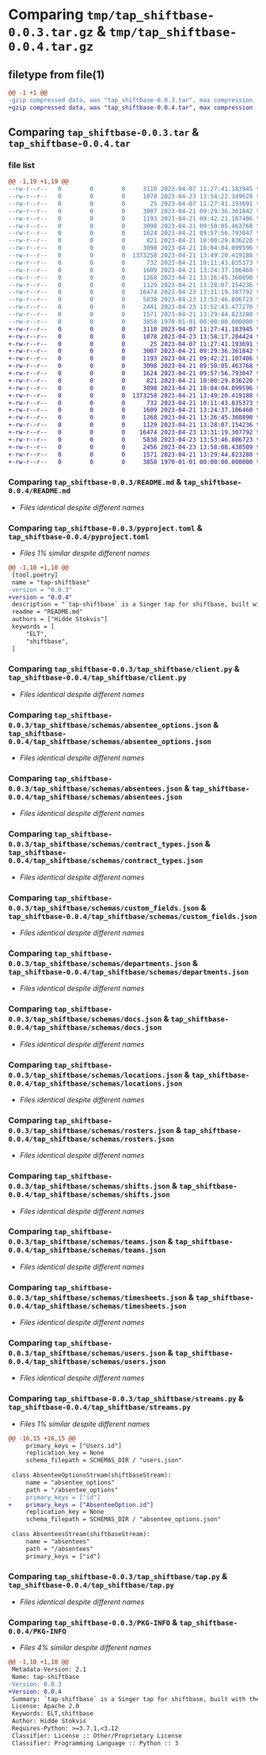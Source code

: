 # Comparing `tmp/tap_shiftbase-0.0.3.tar.gz` & `tmp/tap_shiftbase-0.0.4.tar.gz`

## filetype from file(1)

```diff
@@ -1 +1 @@
-gzip compressed data, was "tap_shiftbase-0.0.3.tar", max compression
+gzip compressed data, was "tap_shiftbase-0.0.4.tar", max compression
```

## Comparing `tap_shiftbase-0.0.3.tar` & `tap_shiftbase-0.0.4.tar`

### file list

```diff
@@ -1,19 +1,19 @@
--rw-r--r--   0        0        0     3110 2023-04-07 11:27:41.183945 tap_shiftbase-0.0.3/README.md
--rw-r--r--   0        0        0     1078 2023-04-23 13:54:22.349628 tap_shiftbase-0.0.3/pyproject.toml
--rw-r--r--   0        0        0       25 2023-04-07 11:27:41.193691 tap_shiftbase-0.0.3/tap_shiftbase/__init__.py
--rw-r--r--   0        0        0     3007 2023-04-21 09:29:36.361842 tap_shiftbase-0.0.3/tap_shiftbase/client.py
--rw-r--r--   0        0        0     1193 2023-04-21 09:42:21.107406 tap_shiftbase-0.0.3/tap_shiftbase/schemas/absentee_options.json
--rw-r--r--   0        0        0     3098 2023-04-21 09:50:05.463768 tap_shiftbase-0.0.3/tap_shiftbase/schemas/absentees.json
--rw-r--r--   0        0        0     1624 2023-04-21 09:57:56.793047 tap_shiftbase-0.0.3/tap_shiftbase/schemas/contract_types.json
--rw-r--r--   0        0        0      821 2023-04-21 10:00:29.836220 tap_shiftbase-0.0.3/tap_shiftbase/schemas/custom_fields.json
--rw-r--r--   0        0        0     3098 2023-04-21 10:04:04.099596 tap_shiftbase-0.0.3/tap_shiftbase/schemas/departments.json
--rw-r--r--   0        0        0  1373258 2023-04-21 13:49:20.419188 tap_shiftbase-0.0.3/tap_shiftbase/schemas/docs.json
--rw-r--r--   0        0        0      732 2023-04-21 10:11:43.835373 tap_shiftbase-0.0.3/tap_shiftbase/schemas/locations.json
--rw-r--r--   0        0        0     1609 2023-04-21 13:24:37.106460 tap_shiftbase-0.0.3/tap_shiftbase/schemas/rosters.json
--rw-r--r--   0        0        0     1268 2023-04-21 13:26:45.360890 tap_shiftbase-0.0.3/tap_shiftbase/schemas/shifts.json
--rw-r--r--   0        0        0     1129 2023-04-21 13:28:07.154236 tap_shiftbase-0.0.3/tap_shiftbase/schemas/teams.json
--rw-r--r--   0        0        0    16474 2023-04-23 13:31:19.307792 tap_shiftbase-0.0.3/tap_shiftbase/schemas/timesheets.json
--rw-r--r--   0        0        0     5838 2023-04-23 13:53:46.806723 tap_shiftbase-0.0.3/tap_shiftbase/schemas/users.json
--rw-r--r--   0        0        0     2441 2023-04-23 13:52:43.477276 tap_shiftbase-0.0.3/tap_shiftbase/streams.py
--rw-r--r--   0        0        0     1571 2023-04-21 13:29:44.823280 tap_shiftbase-0.0.3/tap_shiftbase/tap.py
--rw-r--r--   0        0        0     3858 1970-01-01 00:00:00.000000 tap_shiftbase-0.0.3/PKG-INFO
+-rw-r--r--   0        0        0     3110 2023-04-07 11:27:41.183945 tap_shiftbase-0.0.4/README.md
+-rw-r--r--   0        0        0     1078 2023-04-23 13:58:17.204424 tap_shiftbase-0.0.4/pyproject.toml
+-rw-r--r--   0        0        0       25 2023-04-07 11:27:41.193691 tap_shiftbase-0.0.4/tap_shiftbase/__init__.py
+-rw-r--r--   0        0        0     3007 2023-04-21 09:29:36.361842 tap_shiftbase-0.0.4/tap_shiftbase/client.py
+-rw-r--r--   0        0        0     1193 2023-04-21 09:42:21.107406 tap_shiftbase-0.0.4/tap_shiftbase/schemas/absentee_options.json
+-rw-r--r--   0        0        0     3098 2023-04-21 09:50:05.463768 tap_shiftbase-0.0.4/tap_shiftbase/schemas/absentees.json
+-rw-r--r--   0        0        0     1624 2023-04-21 09:57:56.793047 tap_shiftbase-0.0.4/tap_shiftbase/schemas/contract_types.json
+-rw-r--r--   0        0        0      821 2023-04-21 10:00:29.836220 tap_shiftbase-0.0.4/tap_shiftbase/schemas/custom_fields.json
+-rw-r--r--   0        0        0     3098 2023-04-21 10:04:04.099596 tap_shiftbase-0.0.4/tap_shiftbase/schemas/departments.json
+-rw-r--r--   0        0        0  1373258 2023-04-21 13:49:20.419188 tap_shiftbase-0.0.4/tap_shiftbase/schemas/docs.json
+-rw-r--r--   0        0        0      732 2023-04-21 10:11:43.835373 tap_shiftbase-0.0.4/tap_shiftbase/schemas/locations.json
+-rw-r--r--   0        0        0     1609 2023-04-21 13:24:37.106460 tap_shiftbase-0.0.4/tap_shiftbase/schemas/rosters.json
+-rw-r--r--   0        0        0     1268 2023-04-21 13:26:45.360890 tap_shiftbase-0.0.4/tap_shiftbase/schemas/shifts.json
+-rw-r--r--   0        0        0     1129 2023-04-21 13:28:07.154236 tap_shiftbase-0.0.4/tap_shiftbase/schemas/teams.json
+-rw-r--r--   0        0        0    16474 2023-04-23 13:31:19.307792 tap_shiftbase-0.0.4/tap_shiftbase/schemas/timesheets.json
+-rw-r--r--   0        0        0     5838 2023-04-23 13:53:46.806723 tap_shiftbase-0.0.4/tap_shiftbase/schemas/users.json
+-rw-r--r--   0        0        0     2456 2023-04-23 13:58:08.438509 tap_shiftbase-0.0.4/tap_shiftbase/streams.py
+-rw-r--r--   0        0        0     1571 2023-04-21 13:29:44.823280 tap_shiftbase-0.0.4/tap_shiftbase/tap.py
+-rw-r--r--   0        0        0     3858 1970-01-01 00:00:00.000000 tap_shiftbase-0.0.4/PKG-INFO
```

### Comparing `tap_shiftbase-0.0.3/README.md` & `tap_shiftbase-0.0.4/README.md`

 * *Files identical despite different names*

### Comparing `tap_shiftbase-0.0.3/pyproject.toml` & `tap_shiftbase-0.0.4/pyproject.toml`

 * *Files 1% similar despite different names*

```diff
@@ -1,10 +1,10 @@
 [tool.poetry]
 name = "tap-shiftbase"
-version = "0.0.3"
+version = "0.0.4"
 description = "`tap-shiftbase` is a Singer tap for shiftbase, built with the Meltano Singer SDK."
 readme = "README.md"
 authors = ["Hidde Stokvis"]
 keywords = [
     "ELT",
     "shiftbase",
 ]
```

### Comparing `tap_shiftbase-0.0.3/tap_shiftbase/client.py` & `tap_shiftbase-0.0.4/tap_shiftbase/client.py`

 * *Files identical despite different names*

### Comparing `tap_shiftbase-0.0.3/tap_shiftbase/schemas/absentee_options.json` & `tap_shiftbase-0.0.4/tap_shiftbase/schemas/absentee_options.json`

 * *Files identical despite different names*

### Comparing `tap_shiftbase-0.0.3/tap_shiftbase/schemas/absentees.json` & `tap_shiftbase-0.0.4/tap_shiftbase/schemas/absentees.json`

 * *Files identical despite different names*

### Comparing `tap_shiftbase-0.0.3/tap_shiftbase/schemas/contract_types.json` & `tap_shiftbase-0.0.4/tap_shiftbase/schemas/contract_types.json`

 * *Files identical despite different names*

### Comparing `tap_shiftbase-0.0.3/tap_shiftbase/schemas/custom_fields.json` & `tap_shiftbase-0.0.4/tap_shiftbase/schemas/custom_fields.json`

 * *Files identical despite different names*

### Comparing `tap_shiftbase-0.0.3/tap_shiftbase/schemas/departments.json` & `tap_shiftbase-0.0.4/tap_shiftbase/schemas/departments.json`

 * *Files identical despite different names*

### Comparing `tap_shiftbase-0.0.3/tap_shiftbase/schemas/docs.json` & `tap_shiftbase-0.0.4/tap_shiftbase/schemas/docs.json`

 * *Files identical despite different names*

### Comparing `tap_shiftbase-0.0.3/tap_shiftbase/schemas/locations.json` & `tap_shiftbase-0.0.4/tap_shiftbase/schemas/locations.json`

 * *Files identical despite different names*

### Comparing `tap_shiftbase-0.0.3/tap_shiftbase/schemas/rosters.json` & `tap_shiftbase-0.0.4/tap_shiftbase/schemas/rosters.json`

 * *Files identical despite different names*

### Comparing `tap_shiftbase-0.0.3/tap_shiftbase/schemas/shifts.json` & `tap_shiftbase-0.0.4/tap_shiftbase/schemas/shifts.json`

 * *Files identical despite different names*

### Comparing `tap_shiftbase-0.0.3/tap_shiftbase/schemas/teams.json` & `tap_shiftbase-0.0.4/tap_shiftbase/schemas/teams.json`

 * *Files identical despite different names*

### Comparing `tap_shiftbase-0.0.3/tap_shiftbase/schemas/timesheets.json` & `tap_shiftbase-0.0.4/tap_shiftbase/schemas/timesheets.json`

 * *Files identical despite different names*

### Comparing `tap_shiftbase-0.0.3/tap_shiftbase/schemas/users.json` & `tap_shiftbase-0.0.4/tap_shiftbase/schemas/users.json`

 * *Files identical despite different names*

### Comparing `tap_shiftbase-0.0.3/tap_shiftbase/streams.py` & `tap_shiftbase-0.0.4/tap_shiftbase/streams.py`

 * *Files 1% similar despite different names*

```diff
@@ -16,15 +16,15 @@
     primary_keys = ["Users.id"]
     replication_key = None
     schema_filepath = SCHEMAS_DIR / "users.json"
 
 class AbsenteeOptionsStream(shiftbaseStream):
     name = "absentee_options"
     path = "/absentee_options"
-    primary_keys = ["id"]
+    primary_keys = ["AbsenteeOption.id"]
     replication_key = None
     schema_filepath = SCHEMAS_DIR / "absentee_options.json"
 
 class AbsenteesStream(shiftbaseStream):
     name = "absentees"
     path = "/absentees"
     primary_keys = ["id"]
```

### Comparing `tap_shiftbase-0.0.3/tap_shiftbase/tap.py` & `tap_shiftbase-0.0.4/tap_shiftbase/tap.py`

 * *Files identical despite different names*

### Comparing `tap_shiftbase-0.0.3/PKG-INFO` & `tap_shiftbase-0.0.4/PKG-INFO`

 * *Files 4% similar despite different names*

```diff
@@ -1,10 +1,10 @@
 Metadata-Version: 2.1
 Name: tap-shiftbase
-Version: 0.0.3
+Version: 0.0.4
 Summary: `tap-shiftbase` is a Singer tap for shiftbase, built with the Meltano Singer SDK.
 License: Apache 2.0
 Keywords: ELT,shiftbase
 Author: Hidde Stokvis
 Requires-Python: >=3.7.1,<3.12
 Classifier: License :: Other/Proprietary License
 Classifier: Programming Language :: Python :: 3
```

